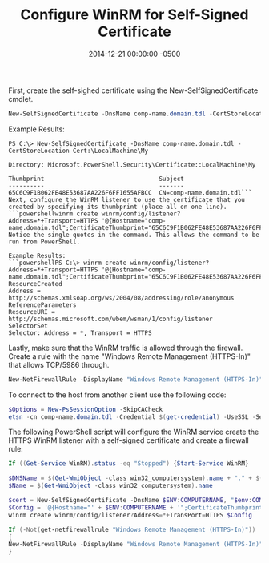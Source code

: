 ﻿---
title:  Configure WinRM for Self-Signed Certificate
date:   2014-12-21 00:00:00 -0500
categories: IT
---

First, create the self-sighed certificate using the New-SelfSignedCertificate cmdlet.

```powershell
New-SelfSignedCertificate -DnsName comp-name.domain.tdl -CertStoreLocation Cert:\LocalMachine\My
```

Example Results:

```console
PS C:\> New-SelfSignedCertificate -DnsName comp-name.domain.tdl -CertStoreLocation Cert:\LocalMachine\My

Directory: Microsoft.PowerShell.Security\Certificate::LocalMachine\My

Thumbprint                                Subject
----------                                -------
65C6C9F1B062FE48E53687AA226F6FF1655AFBCC  CN=comp-name.domain.tdl```
Next, configure the WinRM listener to use the certificate that you created by specifying its thumbprint (place all on one line).
```powershellwinrm create winrm/config/listener?Address=*+Transport=HTTPS '@{Hostname="comp-name.domain.tdl";CertificateThumbprint="65C6C9F1B062FE48E53687AA226F6FF1655AFBCC";port="5986"}'```
Notice the single quotes in the command. This allows the command to be run from PowerShell.

Example Results:
```powershellPS C:\> winrm create winrm/config/listener?Address=*+Transport=HTTPS '@{Hostname="comp-name.domain.tdl";CertificateThumbprint="65C6C9F1B062FE48E53687AA226F6FF1655AFBCC";port="5986"}'
ResourceCreated
Address = http://schemas.xmlsoap.org/ws/2004/08/addressing/role/anonymous
ReferenceParameters
ResourceURI = http://schemas.microsoft.com/wbem/wsman/1/config/listener
SelectorSet
Selector: Address = *, Transport = HTTPS
```

Lastly, make sure that the WinRM traffic is allowed through the firewall. Create a rule with the name "Windows Remote Management (HTTPS-In)" that allows TCP/5986 through.

```powershell
New-NetFirewallRule -DisplayName "Windows Remote Management (HTTPS-In)" -Name "Windows Remote Management (HTTPS-In)" -Profile Any -LocalPort 5986 -Protocol TCP
```

To connect to the host from another client use the following code:

```powershell
$Options = New-PsSessionOption -SkipCACheck
etsn -cn comp-name.domain.tdl -Credential $(get-credential) -UseSSL -SessionOption $Options
```

The following PowerShell script will configure the WinRM service create the HTTPS WinRM listener with a self-signed certificate and create a firewall rule:

```powershell
If ((Get-Service WinRM).status -eq "Stopped") {Start-Service WinRM}

$DNSName = $(Get-WmiObject -class win32_computersystem).name + "." + $(Get-WmiObject -class win32_computersystem).domain
$Name = $(Get-WmiObject -class win32_computersystem).name

$cert = New-SelfSignedCertificate -DnsName $ENV:COMPUTERNAME, "$env:COMPUTERNAME.$env:USERDNSDOMAIN".ToLower() -CertStoreLocation Cert:\LocalMachine\My
$Config = '@{Hostname="' + $ENV:COMPUTERNAME + '";CertificateThumbprint="' + $cert.Thumbprint + '"}'
winrm create winrm/config/listener?Address=*+TransPort=HTTPS $Config

If (-Not(get-netfirewallrule "Windows Remote Management (HTTPS-In)"))
{
New-NetFirewallRule -DisplayName "Windows Remote Management (HTTPS-In)" -Name "Windows Remote Management (HTTPS-In)" -Profile Any -LocalPort 5986 -Protocol TCP
}
```
